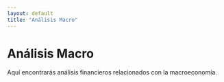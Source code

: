 ```yaml
---
layout: default
title: "Análisis Macro"
---
```

# Análisis Macro
Aquí encontrarás análisis financieros relacionados con la macroeconomía.
